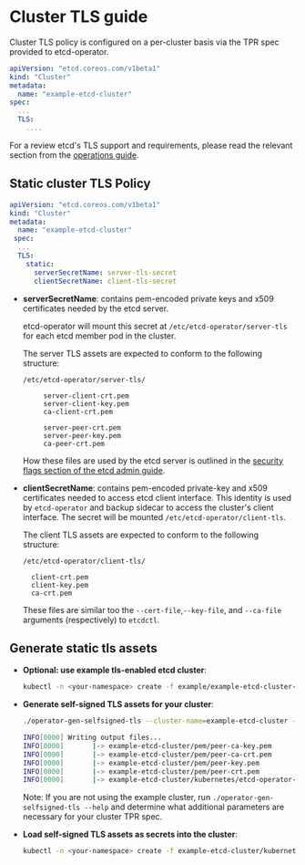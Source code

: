 # Cluster TLS guide

Cluster TLS policy is configured on a per-cluster basis via the TPR spec provided to etcd-operator.

```yaml
apiVersion: "etcd.coreos.com/v1beta1"
kind: "Cluster"
metadata:
  name: "example-etcd-cluster"
spec:
  ...
  TLS:
    ....
```

For a review etcd's TLS support and requirements, please read the relevant section from the [operations guide](https://coreos.com/etcd/docs/latest/op-guide/security.html).


## Static cluster TLS Policy

```yaml
apiVersion: "etcd.coreos.com/v1beta1"
kind: "Cluster"
metadata:
  name: "example-etcd-cluster"
 spec:
  ...
  TLS:
    static:
      serverSecretName: server-tls-secret
      clientSecretName: client-tls-secret

```

* **serverSecretName**: contains pem-encoded private keys and x509 certificates needed by the etcd server.

  etcd-operator will mount this secret at `/etc/etcd-operator/server-tls` for each etcd member pod in the cluster.

  The server TLS assets are expected to conform to the following structure:

  ```text
  /etc/etcd-operator/server-tls/

       server-client-crt.pem
       server-client-key.pem
       ca-client-crt.pem

       server-peer-crt.pem
       server-peer-key.pem
       ca-peer-crt.pem
  ```

  How these files are used by the etcd server is outlined in the [security flags section of the etcd admin guide](https://github.com/coreos/etcd/blob/master/Documentation/op-guide/configuration.md#security-flags).

* **clientSecretName**: contains pem-encoded private-key and x509 certificates needed to access etcd client interface. This identity is used by `etcd-operator` and backup sidecar to access the cluster's client interface. The secret will be mounted `/etc/etcd-operator/client-tls`.

  The client TLS assets are expected to conform to the following structure:

  ```text
  /etc/etcd-operator/client-tls/

    client-crt.pem
    client-key.pem
    ca-crt.pem

  ```

  These files are similar too the `--cert-file`,`--key-file`, and `--ca-file` arguments (respectively) to `etcdctl`.

## Generate static tls assets

* **Optional: use example tls-enabled etcd cluster**:

  ```sh
  kubectl -n <your-namespace> create -f example/example-etcd-cluster-tls.yaml
  ```

* **Generate self-signed TLS assets for your cluster**:

  ```sh
  ./operator-gen-selfsigned-tls --cluster-name=example-etcd-cluster --cluster-namespace=<your namespace>

  INFO[0000] Writing output files...
  INFO[0000]       |-> example-etcd-cluster/pem/peer-ca-key.pem
  INFO[0000]       |-> example-etcd-cluster/pem/peer-ca-crt.pem
  INFO[0000]       |-> example-etcd-cluster/pem/peer-key.pem
  INFO[0000]       |-> example-etcd-cluster/pem/peer-crt.pem
  INFO[0000]       |-> example-etcd-cluster/kubernetes/etcd-operator-peer-tls.json
  ```
  Note: If you are not using the example cluster, run `./operator-gen-selfsigned-tls --help` and determine what additional parameters are necessary for your cluster TPR spec.

* **Load self-signed TLS assets as secrets into the cluster**:
  ```sh
  kubectl -n <your-namespace> create -f example-etcd-cluster/kubernetes
  ```

